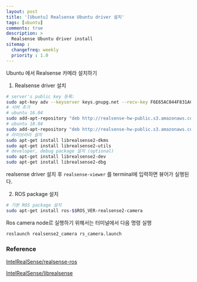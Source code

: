 ```yaml
---
layout: post
title: '[Ubuntu] Realsense Ubuntu driver 설치'
tags: [ubuntu]
comments: true
description: >
  Realsense Ubuntu driver install
sitemap :
  changefreq: weekly
  priority : 1.0
---
```

Ubuntu 에서 Realsense 카메라 설치하기

1. Realsense driver 설치

```bash
# server's public key 등록:
sudo apt-key adv --keyserver keys.gnupg.net --recv-key F6E65AC044F831AC80A06380C8B3A55A6F3EFCDE || sudo apt-key adv --keyserver hkp://keyserver.ubuntu.com:80 --recv-key F6E65AC044F831AC80A06380C8B3A55A6F3EFCDE
# 서버 추가
# ubuntu 16.04
sudo add-apt-repository "deb http://realsense-hw-public.s3.amazonaws.com/Debian/apt-repo xenial main" -u
# ubuntu 18.04
sudo add-apt-repository "deb http://realsense-hw-public.s3.amazonaws.com/Debian/apt-repo bionic main" -u
# 라이브러리 설치
sudo apt-get install librealsense2-dkms
sudo apt-get install librealsense2-utils
# developer, debug package 설치 (optional)
sudo apt-get install librealsense2-dev
sudo apt-get install librealsense2-dbg

```

realsense driver 설치 후 `realsense-viewer` 를 terminal에 입력하면 뷰어가 실행된다.

2. ROS package 설치

```bash
# 기본 ROS package 설치
sudo apt-get install ros-$$ROS_VER-realsense2-camera
```

Ros camera node르 실행하기 위해서는 터미널에서 다음 명령 실행

```bash
roslaunch realsense2_camera rs_camera.launch
```

### Reference

[IntelRealSense/realsense-ros](https://github.com/IntelRealSense/realsense-ros)

[IntelRealSense/librealsense](https://github.com/IntelRealSense/librealsense/blob/master/doc/distribution_linux.md)
